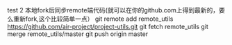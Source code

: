 test 2
本地fork后同步remote端代码(就可以在你的github.com上得到最新的，要么重新fork,这个比较简单一点）
git remote add remote_utils https://github.com/air-project/project-utils.git
git fetch remote_utils
git merge remote_utils/master
git push origin master

